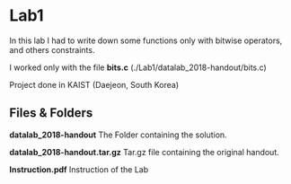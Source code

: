 # Lab1
In this lab I had to write down some functions only with bitwise operators, and others constraints. 

I worked only with the file **bits.c** (./Lab1/datalab_2018-handout/bits.c)

Project done in KAIST (Daejeon, South Korea)

## Files & Folders

**datalab_2018-handout** 
The Folder containing the solution.

**datalab_2018-handout.tar.gz**
Tar.gz file containing the original handout.

**Instruction.pdf**
Instruction of the Lab